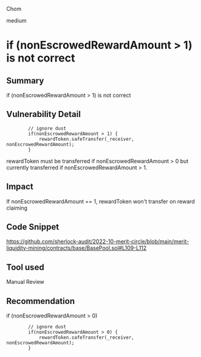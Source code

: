 Chom

medium

# if (nonEscrowedRewardAmount > 1) is not correct

## Summary
if (nonEscrowedRewardAmount > 1) is not correct

## Vulnerability Detail
```solidity
        // ignore dust
        if(nonEscrowedRewardAmount > 1) {
            rewardToken.safeTransfer(_receiver, nonEscrowedRewardAmount);
        }
```

rewardToken must be transferred if nonEscrowedRewardAmount > 0 but currently transferred if nonEscrowedRewardAmount > 1.

## Impact
If nonEscrowedRewardAmount == 1, rewardToken won't transfer on reward claiming

## Code Snippet
https://github.com/sherlock-audit/2022-10-merit-circle/blob/main/merit-liquidity-mining/contracts/base/BasePool.sol#L109-L112

## Tool used

Manual Review

## Recommendation
if (nonEscrowedRewardAmount > 0)

```solidity
        // ignore dust
        if(nonEscrowedRewardAmount > 0) {
            rewardToken.safeTransfer(_receiver, nonEscrowedRewardAmount);
        }
```

